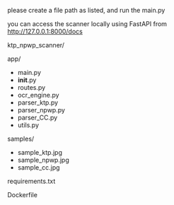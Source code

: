 please create a file path as listed, and run the main.py 

you can access the scanner locally using FastAPI from http://127.0.0.1:8000/docs

ktp_npwp_scanner/

app/
  - main.py
  - __init__.py
  - routes.py
  - ocr_engine.py
  - parser_ktp.py
  - parser_npwp.py
  - parser_CC.py
  - utils.py

samples/
  - sample_ktp.jpg
  - sample_npwp.jpg
  - sample_cc.jpg

requirements.txt

Dockerfile



